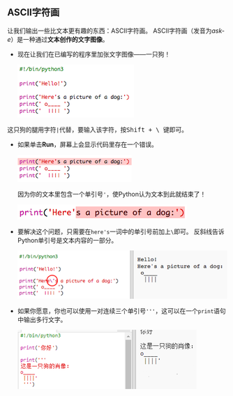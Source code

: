 ## ASCII字符画

让我们输出一些比文本更有趣的东西：ASCII字符画。 ASCII字符画（发音为*ask-e*）是一种通过**文本创作的文字图像**。

+ 现在让我们在已编写的程序里加张文字图像——一只狗！
    
    ![截图](images/me-dog.png)

这只狗的腿用字符`|`代替，要输入该字符，按<kbd>Shift + \ </kbd>键即可。

+ 如果单击**Run**，屏幕上会显示代码里存在一个错误。
    
    ![截图](images/me-dog-bug.png)
    
    因为你的文本里包含一个单引号`'`，使Python认为文本到此就结束了！
    
    ![截图](images/me-dog-quote.png)

+ 要解决这个问题，只需要在`here's`一词中的单引号前加上`\`即可。 反斜线告诉Python单引号是文本内容的一部分。
    
    ![截图](images/me-dog-bug-fix.png)

+ 如果你愿意，你也可以使用一对连续三个单引号`'''`，这可以在一个`print`语句中输出多行文字。
    
    ![截图](images/me-dog-triple-quote.png)